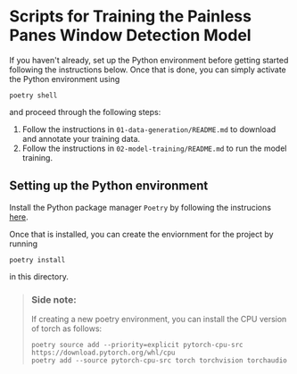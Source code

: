 # Scripts for Training the Painless Panes Window Detection Model

If you haven't already, set up the Python environment before getting started following the instructions below.
Once that is done, you can simply activate the Python environment using
```
poetry shell
```
and proceed through the following steps:
1. Follow the instructions in `01-data-generation/README.md` to download and annotate your training data.
2. Follow the instructions in `02-model-training/README.md` to run the model training.



## Setting up the Python environment

Install the Python package manager `Poetry` by following the instrucions [here](https://python-poetry.org/docs/#installation).

Once that is installed, you can create the enviornment for the project by running
```
poetry install
```
in this directory.


> ### Side note:
> 
> If creating a new poetry environment, you can install the CPU version of torch as follows:
> ```
> poetry source add --priority=explicit pytorch-cpu-src https://download.pytorch.org/whl/cpu
> poetry add --source pytorch-cpu-src torch torchvision torchaudio
> ```
